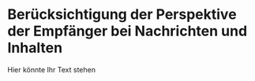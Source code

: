 # Berücksichtigung der Perspektive der Empfänger bei Nachrichten und Inhalten

Hier könnte Ihr Text stehen